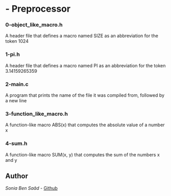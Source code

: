 
# - Preprocessor
### 0-object_like_macro.h
A header file that defines a macro named SIZE as an abbreviation for the token 1024
### 1-pi.h
A header file that defines a macro named PI as an abbreviation for the token 3.14159265359
### 2-main.c
A program that prints the name of the file it was compiled from, followed by a new line
### 3-function_like_macro.h
A function-like macro ABS(x) that computes the absolute value of a number x
### 4-sum.h
A function-like macro SUM(x, y) that computes the sum of the numbers x and y
## Author
*Sonia Ben Saâd* - [Github](https://github.com/Soniabensaad)